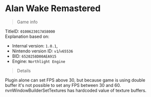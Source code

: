 # Alan Wake Remastered

> Game info

TitleID: `0100623017A58000`<br>
Explanation based on:
- Internal version: `1.0.1`, 
- Nintendo version ID: `v1`/`v65536`
- BID: `6520258D00AEA915`
- Engine: `Northlight Engine`

> Details

Plugin alone can set FPS above 30, but because game is using double buffer it's not possible to set any FPS between 30 and 60.
nvnWindowBuilderSetTextures has hardcoded value of texture buffers.